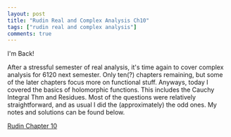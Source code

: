```yaml
---
layout: post
title: "Rudin Real and Complex Analysis Ch10"
tags: ["rudin real and complex analysis"]
comments: true
---
```


I'm Back!

After a stressful semester of real analysis, it's time again to cover complex analysis for 6120 next semester. Only ten(?) chapters remaining, but some of the later chapters focus more on functional stuff. Anyways, today I covered the basics of holomorphic functions. This includes the Cauchy Integral Thm and Residues. Most of the questions were relatively straightforward, and as usual I did the (approximately) the odd ones. My notes and solutions can be found below.

[Rudin Chapter 10](../pdfs/rudin_rc_analysis/Rudin_Ch10.pdf)